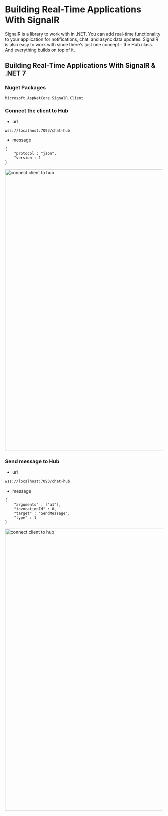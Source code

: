 # Building Real-Time Applications With SignalR

SignalR is a library to work with in .NET. You can add real-time functionality to your application for notifications, chat, and async data updates. SignalR is also easy to work with since there's just one concept - the Hub class. And everything builds on top of it.



## Building Real-Time Applications With SignalR & .NET 7

### Nuget Packages
```
Microsoft.AspNetCore.SignalR.Client
```

### Connect the client to Hub

- url
```
wss://localhost:7093/chat-hub
```

- message
```
{
    "protocol : "json",
    "version : 1
}
```
<img src="/pictures/connect.png" title="connect client to hub"  width="900">

### Send message to Hub

- url
```
wss://localhost:7093/chat-hub
```

- message
```
{
    "arguments" : ["a1"],
    "invocationId" : 0,
    "target" : "SendMessage",
    "type" : 1
}
```
<img src="/pictures/connect.png" title="connect client to hub"  width="900">